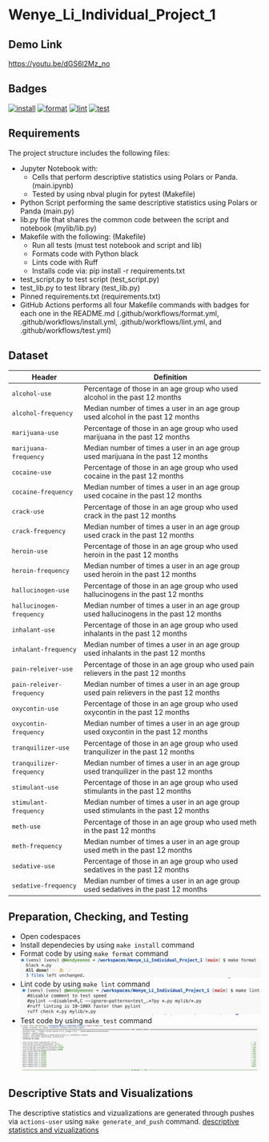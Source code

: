 # Wenye_Li_Individual_Project_1

## Demo Link

https://youtu.be/dGS6l2Mz_no

## Badges

[![install](https://github.com/nogibjj/Wenye_Li_Individual_Project_1/actions/workflows/install.yml/badge.svg)](https://github.com/nogibjj/Wenye_Li_Individual_Project_1/actions/workflows/install.yml)
[![format](https://github.com/nogibjj/Wenye_Li_Individual_Project_1/actions/workflows/format.yml/badge.svg)](https://github.com/nogibjj/Wenye_Li_Individual_Project_1/actions/workflows/format.yml)
[![lint](https://github.com/nogibjj/Wenye_Li_Individual_Project_1/actions/workflows/lint.yml/badge.svg)](https://github.com/nogibjj/Wenye_Li_Individual_Project_1/actions/workflows/lint.yml)
[![test](https://github.com/nogibjj/Wenye_Li_Individual_Project_1/actions/workflows/test.yml/badge.svg)](https://github.com/nogibjj/Wenye_Li_Individual_Project_1/actions/workflows/test.yml)

## Requirements

The project structure includes the following files:

- Jupyter Notebook with:
  - Cells that perform descriptive statistics using Polars or Panda. (main.ipynb)
  - Tested by using nbval plugin for pytest (Makefile)
- Python Script performing the same descriptive statistics using Polars or Panda (main.py)
- lib.py file that shares the common code between the script and notebook (mylib/lib.py)
- Makefile with the following: (Makefile)
  - Run all tests (must test notebook and script and lib)
  - Formats code with Python black
  - Lints code with Ruff
  - Installs code via: pip install -r requirements.txt
- test_script.py to test script (test_script.py)
- test_lib.py to test library (test_lib.py)
- Pinned requirements.txt (requirements.txt)
- GitHub Actions performs all four Makefile commands with badges for each one in
  the README.md (.github/workflows/format.yml, .github/workflows/install.yml, .github/workflows/lint.yml, and .github/workflows/test.yml)

## Dataset

| Header                    | Definition                                                                              |
| ------------------------- | --------------------------------------------------------------------------------------- |
| `alcohol-use`             | Percentage of those in an age group who used alcohol in the past 12 months              |
| `alcohol-frequency`       | Median number of times a user in an age group used alcohol in the past 12 months        |
| `marijuana-use`           | Percentage of those in an age group who used marijuana in the past 12 months            |
| `marijuana-frequency`     | Median number of times a user in an age group used marijuana in the past 12 months      |
| `cocaine-use`             | Percentage of those in an age group who used cocaine in the past 12 months              |
| `cocaine-frequency`       | Median number of times a user in an age group used cocaine in the past 12 months        |
| `crack-use`               | Percentage of those in an age group who used crack in the past 12 months                |
| `crack-frequency`         | Median number of times a user in an age group used crack in the past 12 months          |
| `heroin-use`              | Percentage of those in an age group who used heroin in the past 12 months               |
| `heroin-frequency`        | Median number of times a user in an age group used heroin in the past 12 months         |
| `hallucinogen-use`        | Percentage of those in an age group who used hallucinogens in the past 12 months        |
| `hallucinogen-frequency`  | Median number of times a user in an age group used hallucinogens in the past 12 months  |
| `inhalant-use`            | Percentage of those in an age group who used inhalants in the past 12 months            |
| `inhalant-frequency`      | Median number of times a user in an age group used inhalants in the past 12 months      |
| `pain-releiver-use`       | Percentage of those in an age group who used pain relievers in the past 12 months       |
| `pain-releiver-frequency` | Median number of times a user in an age group used pain relievers in the past 12 months |
| `oxycontin-use`           | Percentage of those in an age group who used oxycontin in the past 12 months            |
| `oxycontin-frequency`     | Median number of times a user in an age group used oxycontin in the past 12 months      |
| `tranquilizer-use`        | Percentage of those in an age group who used tranquilizer in the past 12 months         |
| `tranquilizer-frequency`  | Median number of times a user in an age group used tranquilizer in the past 12 months   |
| `stimulant-use`           | Percentage of those in an age group who used stimulants in the past 12 months           |
| `stimulant-frequency`     | Median number of times a user in an age group used stimulants in the past 12 months     |
| `meth-use`                | Percentage of those in an age group who used meth in the past 12 months                 |
| `meth-frequency`          | Median number of times a user in an age group used meth in the past 12 months           |
| `sedative-use`            | Percentage of those in an age group who used sedatives in the past 12 months            |
| `sedative-frequency`      | Median number of times a user in an age group used sedatives in the past 12 months      |

## Preparation, Checking, and Testing

- Open codespaces
- Install dependecies by using `make install` command
- Format code by using `make format` command
  ![format Image](format.png)
- Lint code by using `make lint` command
  ![lint Image](lint.png)
- Test code by using `make test` command
  ![test Image](test.png)

## Descriptive Stats and Visualizations

The descriptive statistics and vizualizations are generated through pushes via `actions-user` using `make generate_and_push` command. [descriptive statistics and vizualizations](/summary.md)
